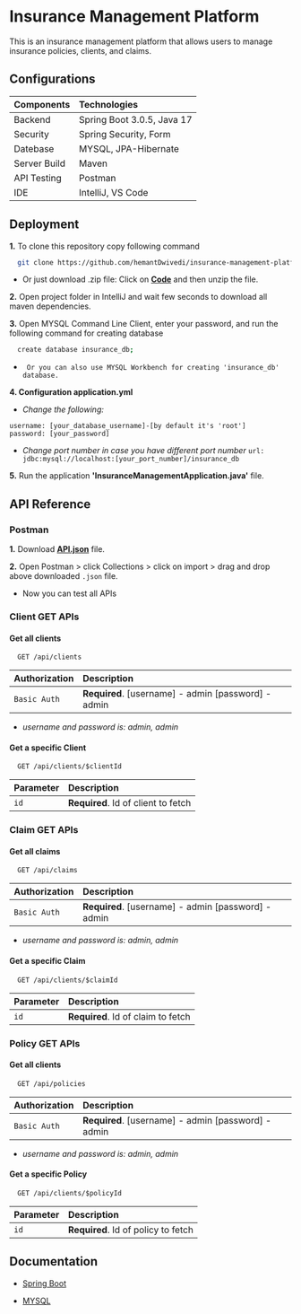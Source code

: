 
# Insurance Management Platform 

This is an insurance management platform that allows users to manage insurance policies, clients, and claims.

## Configurations

| Components |Technologies                |
| :-------- |:------------------------- |
| Backend | Spring Boot 3.0.5, Java 17 |
| Security | Spring Security, Form |
| Datebase | MYSQL, JPA-Hibernate |
| Server Build | Maven |
| API Testing | Postman |
| IDE | IntelliJ, VS Code|

## Deployment

__1.__ To clone this repository copy following command

```bash
  git clone https://github.com/hemantDwivedi/insurance-management-platform.git
```

* Or just download .zip file: Click on __[Code](https://github.com/hemantDwivedi/insurance-management-platform/archive/refs/heads/main.zip)__ and then unzip the file.

__2.__ Open project folder in IntelliJ and wait few seconds to download all maven dependencies.

__3.__ Open MYSQL Command Line Client, enter your password, and run the following command for creating database

```bash
  create database insurance_db;
```

* ` Or you can also use MYSQL Workbench for creating 'insurance_db' database.`

__4. Configuration application.yml__

* _Change the following:_
```
username: [your_database_username]-[by default it's 'root']
password: [your_password]
```
* _Change port number in case you have different port number_
```url: jdbc:mysql://localhost:[your_port_number]/insurance_db```

__5.__ Run the application __'InsuranceManagementApplication.java'__ file.
## API Reference

### Postman

__1.__ Download __[API.json](https://drive.google.com/file/d/1JVqcaRkkDZcAIDdeUFf6_mje_fYWLF3z/view?usp=sharing)__ file.

__2.__ Open Postman > click Collections > click on import > drag and drop above downloaded `.json` file.

* Now you can test all APIs


### Client GET APIs
#### Get all clients

```http
  GET /api/clients
```

| Authorization | Description |
| :---------- | :---------- |
| `Basic Auth` | **Required**. [username] - admin [password] - admin |

* _username and password is: admin, admin_

#### Get a specific Client

```http
  GET /api/clients/$clientId
```

| Parameter | Description                       |
| :-------- |:-------------------------------- |
| `id`      | **Required**. Id of client to fetch |


### Claim GET APIs
#### Get all claims

```http
  GET /api/claims
```

| Authorization | Description |
| :---------- | :---------- |
| `Basic Auth` | **Required**. [username] - admin [password] - admin |

* _username and password is: admin, admin_

#### Get a specific Claim

```http
  GET /api/clients/$claimId
```

| Parameter | Description                       |
| :-------- |:-------------------------------- |
| `id`      | **Required**. Id of claim to fetch |

### Policy GET APIs
#### Get all clients

```http
  GET /api/policies
```

| Authorization | Description |
| :---------- | :---------- |
| `Basic Auth` | **Required**. [username] - admin [password] - admin |

* _username and password is: admin, admin_

#### Get a specific Policy

```http
  GET /api/clients/$policyId
```

| Parameter | Description                       |
| :-------- |:-------------------------------- |
| `id`      | **Required**. Id of policy to fetch |


## Documentation

* [Spring Boot](https://docs.spring.io/spring-boot/docs/current/reference/htmlsingle/)

* [MYSQL](https://dev.mysql.com/doc/workbench/en/)

